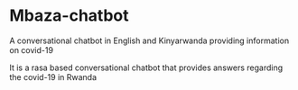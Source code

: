 # Mbaza-chatbot
A conversational chatbot in English and Kinyarwanda providing information on covid-19

It is a rasa based conversational chatbot that provides answers regarding the covid-19 in Rwanda
